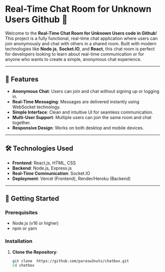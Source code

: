 # Real-Time Chat Room for Unknown Users Github 🚀

Welcome to the **Real-Time Chat Room for Unknown Users code in Github**! This project is a fully functional, real-time chat application where users can join anonymously and chat with others in a shared room. Built with modern technologies like **Node.js**, **Socket.IO**, and **React**, this chat room is perfect for developers looking to learn about real-time communication or for anyone who wants to create a simple, anonymous chat experience.

---

## 🌟 Features

- **Anonymous Chat**: Users can join and chat without signing up or logging in.
- **Real-Time Messaging**: Messages are delivered instantly using WebSocket technology.
- **Simple Interface**: Clean and intuitive UI for seamless communication.
- **Multi-User Support**: Multiple users can join the same room and chat together.
- **Responsive Design**: Works on both desktop and mobile devices.

---

## 🛠️ Technologies Used

- **Frontend**: React.js, HTML, CSS
- **Backend**: Node.js, Express.js
- **Real-Time Communication**: Socket.IO
- **Deployment**: Vercel (Frontend), Render/Heroku (Backend)

---

## 🚀 Getting Started

### Prerequisites

- Node.js (v16 or higher)
- npm or yarn

### Installation

1. **Clone the Repository**:
   ```bash
   git clone  https://github.com/parasw3nuts/chatbox.git
   cd chatbox
